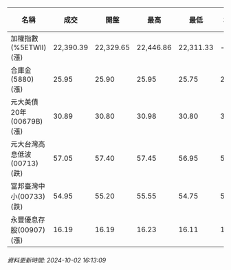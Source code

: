 | 名稱 | 成交 | 開盤 | 最高 | 最低 | 均價 | 成交金額(億) | 昨收 | 漲跌幅 | 漲跌 | 總量 | 昨量 | 振幅 |
| -------- | -------- | -------- | -------- |-------- | -------- | -------- |-------- |-------- |-------- | -------- | -------- |-------- |
|加權指數(%5ETWII) (漲)|22,390.39|22,329.65|22,446.86|22,311.33|-|2,799.83|22,224.54|0.75%|165.85|6,486,841|0|0.61%|
|合庫金(5880) (漲)|25.95|25.90|25.95|25.75|25.86|1.17|25.90|0.19%|0.05|4,525|7,528|0.77%|
|元大美債20年(00679B) (漲)|30.89|30.80|30.98|30.80|30.91|19.78|30.77|0.39%|0.12|64,009|115,317|0.58%|
|元大台灣高息低波(00713) (跌)|57.05|57.40|57.45|56.95|57.06|8.38|57.40|0.61%|0.35|14,694|10,107|0.87%|
|富邦臺灣中小(00733) (跌)|54.95|55.20|55.55|54.75|54.99|0.385|55.10|0.27%|0.15|700|1,299|1.45%|
|永豐優息存股(00907) (漲)|16.19|16.19|16.23|16.11|16.16|0.348|16.18|0.06%|0.01|2,151|3,866|0.74%|
###### 資料更新時間: 2024-10-02 16:13:09